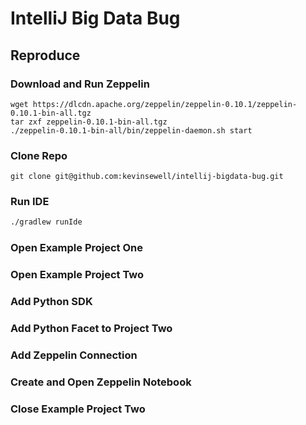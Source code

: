 # IntelliJ Big Data Bug


## Reproduce

### Download and Run Zeppelin

```shell
wget https://dlcdn.apache.org/zeppelin/zeppelin-0.10.1/zeppelin-0.10.1-bin-all.tgz
tar zxf zeppelin-0.10.1-bin-all.tgz
./zeppelin-0.10.1-bin-all/bin/zeppelin-daemon.sh start
```

### Clone Repo

```shell
git clone git@github.com:kevinsewell/intellij-bigdata-bug.git
```

### Run IDE

```bash
./gradlew runIde
```

### Open Example Project One

### Open Example Project Two

### Add Python SDK

### Add Python Facet to Project Two

### Add Zeppelin Connection

### Create and Open Zeppelin Notebook

### Close Example Project Two



